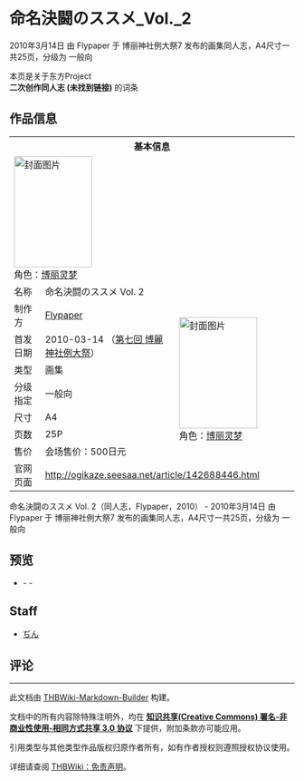 # 命名決闘のススメ_Vol._2

<!-- source html: G:\repos\THBWiki-Markdown-Builder\THBWikiMarkdown\Temp\main\9\9c\ns0%3A%E5%91%BD%E5%90%8D%E6%B1%BA%E9%97%98%E3%81%AE%E3%82%B9%E3%82%B9%E3%83%A1_Vol%2E_2.html -->

2010年3月14日 由 Flypaper 于 博丽神社例大祭7 发布的画集同人志，A4尺寸一共25页，分级为 一般向

本页是关于东方Project  
 **二次创作同人志 (未找到链接)** 的词条

## 作品信息

<table><tbody><tr><th colspan="3">基本信息</th></tr><tr><td class="cover-artwork-mobile" colspan="2"><a href="./文件-命名決闘のススメ_Vol._2封面.jpg.md" class="image" title="封面图片"><img alt="封面图片" src="https://upload.thwiki.cc/thumb/c/ca/%E5%91%BD%E5%90%8D%E6%B1%BA%E9%97%98%E3%81%AE%E3%82%B9%E3%82%B9%E3%83%A1_Vol._2%E5%B0%81%E9%9D%A2.jpg/138px-%E5%91%BD%E5%90%8D%E6%B1%BA%E9%97%98%E3%81%AE%E3%82%B9%E3%82%B9%E3%83%A1_Vol._2%E5%B0%81%E9%9D%A2.jpg" decoding="async" loading="lazy" width="138" height="196" srcset="https://upload.thwiki.cc/thumb/c/ca/%E5%91%BD%E5%90%8D%E6%B1%BA%E9%97%98%E3%81%AE%E3%82%B9%E3%82%B9%E3%83%A1_Vol._2%E5%B0%81%E9%9D%A2.jpg/207px-%E5%91%BD%E5%90%8D%E6%B1%BA%E9%97%98%E3%81%AE%E3%82%B9%E3%82%B9%E3%83%A1_Vol._2%E5%B0%81%E9%9D%A2.jpg 1.5x, https://upload.thwiki.cc/thumb/c/ca/%E5%91%BD%E5%90%8D%E6%B1%BA%E9%97%98%E3%81%AE%E3%82%B9%E3%82%B9%E3%83%A1_Vol._2%E5%B0%81%E9%9D%A2.jpg/277px-%E5%91%BD%E5%90%8D%E6%B1%BA%E9%97%98%E3%81%AE%E3%82%B9%E3%82%B9%E3%83%A1_Vol._2%E5%B0%81%E9%9D%A2.jpg 2x" data-file-width="565" data-file-height="800"></a><div class="cover-char">角色：<a href="./博丽灵梦.md" title="博丽灵梦">博丽灵梦</a></div></td>
</tr><tr><td class="label">名称</td><td colspan="2"> 命名決闘のススメ Vol. 2 </td></tr><tr><td class="label">制作方</td><td><a href="./Flypaper.md" title="Flypaper">Flypaper</a></td><td class="cover-artwork" rowspan="7" style="min-width:196px;"><a href="./文件-命名決闘のススメ_Vol._2封面.jpg.md" class="image" title="封面图片"><img alt="封面图片" src="https://upload.thwiki.cc/thumb/c/ca/%E5%91%BD%E5%90%8D%E6%B1%BA%E9%97%98%E3%81%AE%E3%82%B9%E3%82%B9%E3%83%A1_Vol._2%E5%B0%81%E9%9D%A2.jpg/138px-%E5%91%BD%E5%90%8D%E6%B1%BA%E9%97%98%E3%81%AE%E3%82%B9%E3%82%B9%E3%83%A1_Vol._2%E5%B0%81%E9%9D%A2.jpg" decoding="async" loading="lazy" width="138" height="196" srcset="https://upload.thwiki.cc/thumb/c/ca/%E5%91%BD%E5%90%8D%E6%B1%BA%E9%97%98%E3%81%AE%E3%82%B9%E3%82%B9%E3%83%A1_Vol._2%E5%B0%81%E9%9D%A2.jpg/207px-%E5%91%BD%E5%90%8D%E6%B1%BA%E9%97%98%E3%81%AE%E3%82%B9%E3%82%B9%E3%83%A1_Vol._2%E5%B0%81%E9%9D%A2.jpg 1.5x, https://upload.thwiki.cc/thumb/c/ca/%E5%91%BD%E5%90%8D%E6%B1%BA%E9%97%98%E3%81%AE%E3%82%B9%E3%82%B9%E3%83%A1_Vol._2%E5%B0%81%E9%9D%A2.jpg/277px-%E5%91%BD%E5%90%8D%E6%B1%BA%E9%97%98%E3%81%AE%E3%82%B9%E3%82%B9%E3%83%A1_Vol._2%E5%B0%81%E9%9D%A2.jpg 2x" data-file-width="565" data-file-height="800"></a><div class="cover-char">角色：<a href="./博丽灵梦.md" title="博丽灵梦">博丽灵梦</a></div></td>
</tr><tr><td class="label">首发日期</td><td>2010-03-14&#160;（<a href="/展会作品列表?e=%E5%8D%9A%E4%B8%BD%E7%A5%9E%E7%A4%BE%E4%BE%8B%E5%A4%A7%E7%A5%AD%237">第七回 博麗神社例大祭</a>）</td></tr><tr><td class="label">类型</td><td>画集</td></tr><tr><td class="label">分级指定</td><td>一般向</td></tr><tr><td class="label">尺寸</td><td>A4</td></tr><tr><td class="label">页数</td><td>25P</td></tr><tr><td class="label">售价</td><td>会场售价：500日元</td></tr>
<tr><td class="label">官网页面</td><td colspan="2"><a rel="nofollow" class="external free" href="http://ogikaze.seesaa.net/article/142688446.html">http://ogikaze.seesaa.net/article/142688446.html</a></td></tr></tbody></table>

命名決闘のススメ Vol. 2（同人志，Flypaper，2010） - 2010年3月14日 由 Flypaper 于 博丽神社例大祭7 发布的画集同人志，A4尺寸一共25页，分级为 一般向

## 预览
- [](./文件-命名決闘のススメ_Vol._2预览图1.jpg.md)- [](./文件-命名決闘のススメ_Vol._2预览图2.jpg.md)- [](./文件-命名決闘のススメ_Vol._2预览图3.jpg.md)


## Staff
- [ぢん](./ぢん.md)


## 评论




---

此文档由 [THBWiki-Markdown-Builder](https://github.com/Delsin-Yu/THBWiki-Markdown-Builder) 构建。

文档中的所有内容除特殊注明外，均在 [**知识共享(Creative Commons) 署名-非商业性使用-相同方式共享 3.0 协议**](https://creativecommons.org/licenses/by-sa/3.0/deed.zh-hans) 下提供，附加条款亦可能应用。

引用类型与其他类型作品版权归原作者所有，如有作者授权则遵照授权协议使用。

详细请查阅 [THBWiki：免责声明](https://thbwiki.cc/THBWiki:%E5%85%8D%E8%B4%A3%E5%A3%B0%E6%98%8E)。

